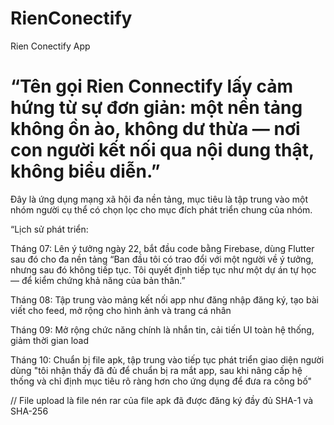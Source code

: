 # RienConectify
Rien Conectify App
# “Tên gọi Rien Connectify lấy cảm hứng từ sự đơn giản: một nền tảng không ồn ào, không dư thừa — nơi con người kết nối qua nội dung thật, không biểu diễn.”
Đây là ứng dụng mạng xã hội đa nền tảng, mục tiêu là tập trung vào một nhóm người cụ thể có chọn lọc cho mục đích phát triển chung của nhóm.

“Lịch sử phát triển:

Tháng 07: Lên ý tưởng ngày 22, bắt đầu code bằng Firebase, dùng Flutter sau đó cho đa nền tảng
    “Ban đầu tôi có trao đổi với một người về ý tưởng, nhưng sau đó không tiếp tục. Tôi quyết định tiếp tục như một dự án tự học — để kiểm chứng khả năng của bản thân.”
    
Tháng 08: Tập trung vào mảng kết nối app như đăng nhập đăng ký, tạo bài viết cho feed, mở rộng cho hình ảnh và trang cá nhân

Tháng 09: Mở rộng chức năng chính là nhắn tin, cải tiến UI toàn hệ thống, giảm thời gian load

Tháng 10: Chuẩn bị file apk, tập trung vào tiếp tục phát triển giao diện người dùng
    "tôi nhận thấy đã đủ để chuẩn bị ra mắt app, sau khi nâng cấp hệ thống và chỉ định mục tiêu rõ ràng hơn cho ứng dụng để đưa ra công bố"

// File upload là file nén rar của file apk đã được đăng ký đầy đủ SHA-1 và SHA-256
